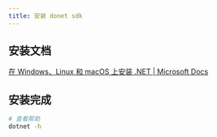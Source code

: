 ```yaml
---
title: 安装 donet sdk
---
```


## 安装文档

[在 Windows、Linux 和 macOS 上安装 .NET | Microsoft Docs](https://docs.microsoft.com/zh-cn/dotnet/core/install)

## 安装完成

```sh
# 查看帮助
dotnet -h
```
